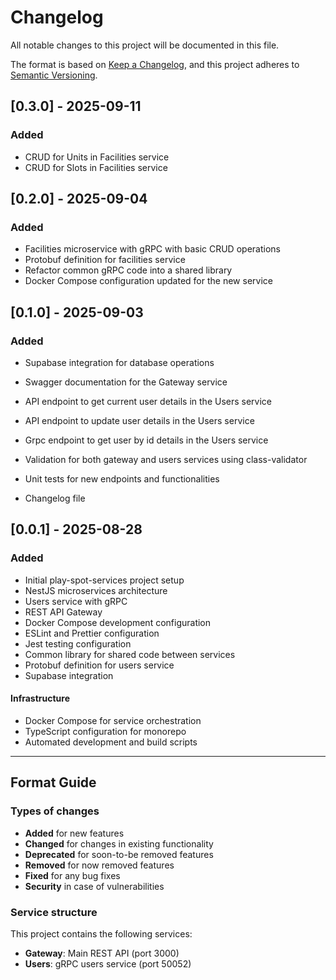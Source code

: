 # Changelog

All notable changes to this project will be documented in this file.

The format is based on [Keep a Changelog](https://keepachangelog.com/en/1.0.0/),
and this project adheres to [Semantic Versioning](https://semver.org/spec/v2.0.0.html).

## [0.3.0] - 2025-09-11

### Added

- CRUD for Units in Facilities service
- CRUD for Slots in Facilities service

## [0.2.0] - 2025-09-04

### Added

- Facilities microservice with gRPC with basic CRUD operations
- Protobuf definition for facilities service
- Refactor common gRPC code into a shared library
- Docker Compose configuration updated for the new service

## [0.1.0] - 2025-09-03

### Added

- Supabase integration for database operations
- Swagger documentation for the Gateway service
- API endpoint to get current user details in the Users service
- API endpoint to update user details in the Users service
- Grpc endpoint to get user by id details in the Users service
- Validation for both gateway and users services using class-validator
- Unit tests for new endpoints and functionalities

- Changelog file

## [0.0.1] - 2025-08-28

### Added

- Initial play-spot-services project setup
- NestJS microservices architecture
- Users service with gRPC
- REST API Gateway
- Docker Compose development configuration
- ESLint and Prettier configuration
- Jest testing configuration
- Common library for shared code between services
- Protobuf definition for users service
- Supabase integration

#### Infrastructure

- Docker Compose for service orchestration
- TypeScript configuration for monorepo
- Automated development and build scripts

---

## Format Guide

### Types of changes

- **Added** for new features
- **Changed** for changes in existing functionality
- **Deprecated** for soon-to-be removed features
- **Removed** for now removed features
- **Fixed** for any bug fixes
- **Security** in case of vulnerabilities

### Service structure

This project contains the following services:

- **Gateway**: Main REST API (port 3000)
- **Users**: gRPC users service (port 50052)
